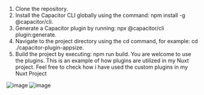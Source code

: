 1.	Clone the repository.
2.	Install the Capacitor CLI globally using the command: npm install -g @capacitor/cli.
3.	Generate a Capacitor plugin by running: npx @capacitor/cli plugin:generate.
4.	Navigate to the project directory using the cd command, for example: cd ./capacitor-plugin-appsize.
5.	Build the project by executing: npm run build.
You are welcome to use the plugins.
This is an example of how plugins are utilized in my Nuxt project.
Feel free to check how i have used the custom plugins in my Nuxt Project


![image](https://github.com/user-attachments/assets/dc94e3c8-9437-4710-a379-8409ad4e2a80)
![image](https://github.com/user-attachments/assets/740387de-fd21-47d4-ad1c-cfb0588a3265)







